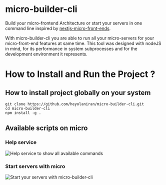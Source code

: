 # micro-builder-cli
Build your micro-frontend Architecture or start your servers in one command line inspired by [nextjs-micro-front-ends](https://github.com/tkssharma/nextjs-micro-frontends/tree/master).

With micro-builder-cli you are able to run all your micro-servers for your micro-front-end features at same time. 
This tool was designed with nodeJS in mind, for its performance in system subprocesses and for the development environment it represents. 

# How to Install and Run the Project ?

## How to install project globally on your system 
```
git clone https://github.com/heyolaniran/micro-builder-cli.git
cd micro-builder-cli
npm install -g .
```

## Available scripts on micro
### Help service 
![Help service to show all available commands](https://github.com/heyolaniran/micro-builder-cli/blob/main/images/micro.png)


### Start servers with micro 
![Start your servers with micro-builder-cli](https://github.com/heyolaniran/micro-builder-cli/blob/main/images/micro_start.png)
